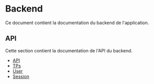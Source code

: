 # Backend

Ce document contient la documentation du backend de l'application.

## API
Cette section contient la documentation de l'API du backend.
- [API](API.md "Documentation de l'API et routes")
- [TPs](TPs.md "Documentation de l'API des TPs")
- [User](User.md "Documentation de l'API de l'utilisateur")
- [Session](Session.md "Documentation de l'API de la session")
